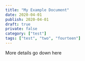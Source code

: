 ```yaml
---
title: "My Example Document"
date: 2020-04-01
publish: 2020-04-01
draft: true
private: false
category: ["test"]
tags: ["test", "two", "fourteen"]
---
```


More details go down here
